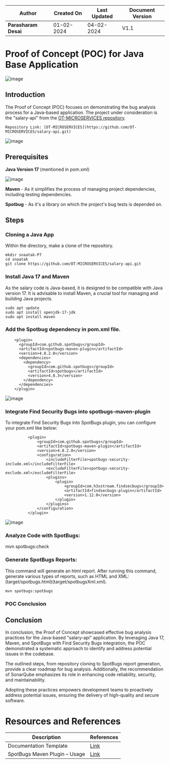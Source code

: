 | **Author**           | **Created On** | **Last Updated** | **Document Version** |
| -------------------- | -------------- | ---------------- | -------------------- |
| **Parasharam Desai** | 01-02-2024     | 04-02-2024       | V1.1                 |

# Proof of Concept (POC) for Java Base Application

![image](https://github.com/avengers-p7/Documentation/assets/156056709/b2fc8037-4207-4dd1-b2f1-5c9882dda5d4)


## Introduction 

The Proof of Concept (POC) focuses on demonstrating the bug analysis process for a Java-based application. The project under consideration is the "salary-api" from the [OT-MICROSERVICES repository](https://github.com/OT-MICROSERVICES/salary-api.git).

	Repository Link: [OT-MICROSERVICES](https://github.com/OT-MICROSERVICES/salary-api.git)
 

![image](https://github.com/Parasharam-DevOps/Avenger-P7/assets/132131379/e4437f15-a559-43a4-9367-eb7aecca1f78)

## Prerequisites

**Java Version 17** (mentioned in pom.xml)  

![image](https://github.com/Parasharam-DevOps/Avenger-P7/assets/132131379/3a93c93a-5008-418e-b2f5-ff7e1ef1bef4)

**Maven** - As it simplifies the process of managing project dependencies, including testing dependencies.

**Spotbug** - As it's a library on which the project's bug tests is depended on. 

## Steps

### Cloning a Java App

Within the directory, make a clone of the repository.

	mkdir snaatak-P7
	cd snaatak
	git clone https://github.com/OT-MICROSERVICES/salary-api.git


### Install Java 17 and Maven

As the salary code is Java-based, it is designed to be compatible with Java version 17. It is advisable to install Maven, a crucial tool for managing and building Java projects.

	sudo apt update
	sudo apt install openjdk-17-jdk
	sudo apt install maven


### Add the Spotbug dependency in pom.xml file.

        <plugin>
          <groupId>com.github.spotbugs</groupId>
          <artifactId>spotbugs-maven-plugin</artifactId>
          <version>4.8.2.0</version>
          <dependencies>
            <dependency>
              <groupId>com.github.spotbugs</groupId>
              <artifactId>spotbugs</artifactId>
              <version>4.8.3</version>
            </dependency>
          </dependencies>
        </plugin>

![image](https://github.com/Parasharam-DevOps/Avenger-P7/assets/132131379/be28309d-4765-42a8-91e5-36fc945e2e3d)

### Integrate Find Security Bugs into spotbugs-maven-plugin

To integrate Find Security Bugs into SpotBugs plugin, you can configure your pom.xml like below:


              <plugin>
                  <groupId>com.github.spotbugs</groupId>
                  <artifactId>spotbugs-maven-plugin</artifactId>
                  <version>4.8.2.0</version>
                  <configuration>
                      <includeFilterFile>spotbugs-security-include.xml</includeFilterFile>
                      <excludeFilterFile>spotbugs-security-exclude.xml</excludeFilterFile>
                      <plugins>
                          <plugin>
                              <groupId>com.h3xstream.findsecbugs</groupId>
                              <artifactId>findsecbugs-plugin</artifactId>
                              <version>1.12.0</version>
                          </plugin>
                      </plugins>
                  </configuration>
              </plugin>

![image](https://github.com/Parasharam-DevOps/Avenger-P7/assets/132131379/e7ab5723-42ac-4d9e-a671-36f1fbf90781)


### 	Analyze Code with SpotBugs:

 mvn spotbugs:check

### Generate SpotBugs Reports: 
This command will generate an html report. After running this command, generate various types of reports, such as HTML and XML: (target/spotbugs.html)(target/spotbugsXml.xml).

	mvn spotbugs:spotbugs
 


 
### POC Conclusion
## Conclusion

In conclusion, the Proof of Concept showcased effective bug analysis practices for the Java-based "salary-api" application. By leveraging Java 17, Maven, and SpotBugs with Find Security Bugs integration, the POC demonstrated a systematic approach to identify and address potential issues in the codebase.

The outlined steps, from repository cloning to SpotBugs report generation, provide a clear roadmap for bug analysis. Additionally, the recommendation of SonarQube emphasizes its role in enhancing code reliability, security, and maintainability.

Adopting these practices empowers development teams to proactively address potential issues, ensuring the delivery of high-quality and secure software.


# Resources and References

| Description                                      | References  
| ------------------------------------------------- | ------------------------------------------------------------------- |
| Documentation Template                           | [Link](https://github.com/OT-MICROSERVICES/documentation-template/wiki/Application-Template) |
| SpotBugs Maven Plugin – Usage                           | [Link](https://spotbugs.github.io/spotbugs-maven-plugin/usage.html#:~:text=To%20generate%20the%20SpotBugs%20report,xml%20.&text=Then%2C%20execute%20the%20site%20plugin%20to%20generate%20the%20report.) |

